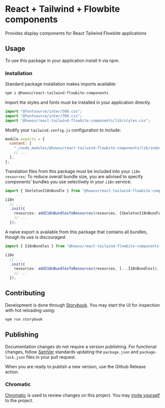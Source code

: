 # React + Tailwind + Flowbite components

Provides display components for React Tailwind Flowbite applications

## Usage

To use this package in your application install it via npm.

### Installation

Standard package installation makes imports available:

```bash
npm i @howso/react-tailwind-flowbite-components
```

Import the styles and fonts must be installed in your application directly.

```ts
import "@fontsource/inter/500.css";
import "@fontsource/inter/700.css";
import "@howso/react-tailwind-flowbite-components/lib/styles.css";
```

Modify your `tailwind.config.js` configuration to include:

```js
module.exports = {
  content: [
    "./node_modules/@howso/react-tailwind-flowbite-components/lib/index.esm.js",
    // ...
  ],
};
```

Translation files from this package must be included into your `i18n` `resources`:
To reduce overall bundle size, you are advised to specify components' bundles you use selectively in your `i18n` service:

```ts
import { SkeletonI18nBundle } from "@howso/react-tailwind-flowbite-components";

i18n
  // ...
  .init({
    resources: addI18nBundlesToResources(resources, [SkeletonI18nBundle]),
    // ...
  });
```

A naive export is available from this package that contains all bundles, though
its use is discouraged:

```ts
import { I18nBundles } from "@howso/react-tailwind-flowbite-components";

i18n
  // ...
  .init({
    resources: addI18nBundlesToResources(resources, [...I18nBundles]),
    // ...
  });
```

## Contributing

Development is done through [Storybook](https://storybook.js.org/).
You may start the UI for inspection with hot reloading using:

```bash
npm run storybook
```

## Publishing

Documentation changes do not require a version publishing.
For functional changes, follow [SemVer](https://semver.org/)
standards updating the `package.json` and `package-lock.json`
files in your pull request.

When you are ready to publish a new version, use the Github Release action.

### Chromatic

[Chromatic](https://www.chromatic.com/builds?appId=65e891231e1f8c382a2b9636) is used to review changes on this project.
You may [invite yourself](https://www.chromatic.com/start?inviteToken=chpi_9775e3a5c6b04820a9fbca99c35baf86&appId=65e891231e1f8c382a2b9636) to the project.
